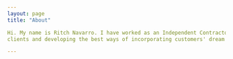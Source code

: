 ```yaml
---
layout: page
title: "About"

Hi. My name is Ritch Navarro. I have worked as an Independent Contractor for 28 years with the sole purpose of establishing a comfortable home for my
clients and developing the best ways of incorporating customers' dream home, from their bathroom to their backyard, into a reality. 

---
```

